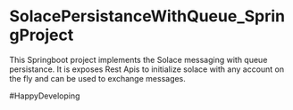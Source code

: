 # SolacePersistanceWithQueue_SpringProject

This Springboot project implements the Solace messaging with queue persistance.
It is exposes Rest Apis to initialize solace with any account on the fly and can be used to exchange messages.

#HappyDeveloping
